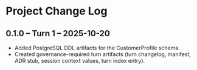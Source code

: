 <!--
 * App: SQL Generation Agent
 * Package: project-root
 * File: changelog.md
 * Version: 0.1.0
 * Turns: 1
 * Author: codex-agent
 * Date: 2025-10-20T00:21:21Z
 * Exports: project change log
 * Description: Aggregated change log for project turns.
 -->
# Project Change Log

## 0.1.0 – Turn 1 – 2025-10-20
- Added PostgreSQL DDL artifacts for the CustomerProfile schema.
- Created governance-required turn artifacts (turn changelog, manifest, ADR stub, session context values, turn index entry).
